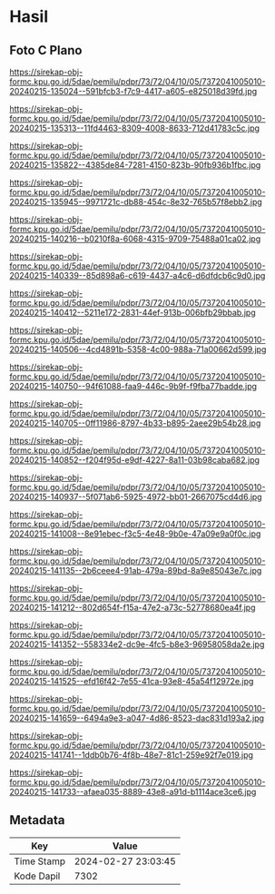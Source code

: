 # Hasil

## Foto C Plano

https://sirekap-obj-formc.kpu.go.id/5dae/pemilu/pdpr/73/72/04/10/05/7372041005010-20240215-135024--591bfcb3-f7c9-4417-a605-e825018d39fd.jpg

https://sirekap-obj-formc.kpu.go.id/5dae/pemilu/pdpr/73/72/04/10/05/7372041005010-20240215-135313--11fd4463-8309-4008-8633-712d41783c5c.jpg

https://sirekap-obj-formc.kpu.go.id/5dae/pemilu/pdpr/73/72/04/10/05/7372041005010-20240215-135822--4385de84-7281-4150-823b-90fb936b1fbc.jpg

https://sirekap-obj-formc.kpu.go.id/5dae/pemilu/pdpr/73/72/04/10/05/7372041005010-20240215-135945--9971721c-db88-454c-8e32-765b57f8ebb2.jpg

https://sirekap-obj-formc.kpu.go.id/5dae/pemilu/pdpr/73/72/04/10/05/7372041005010-20240215-140216--b0210f8a-6068-4315-9709-75488a01ca02.jpg

https://sirekap-obj-formc.kpu.go.id/5dae/pemilu/pdpr/73/72/04/10/05/7372041005010-20240215-140339--85d898a6-c619-4437-a4c6-d6dfdcb6c9d0.jpg

https://sirekap-obj-formc.kpu.go.id/5dae/pemilu/pdpr/73/72/04/10/05/7372041005010-20240215-140412--5211e172-2831-44ef-913b-006bfb29bbab.jpg

https://sirekap-obj-formc.kpu.go.id/5dae/pemilu/pdpr/73/72/04/10/05/7372041005010-20240215-140506--4cd4891b-5358-4c00-988a-71a00662d599.jpg

https://sirekap-obj-formc.kpu.go.id/5dae/pemilu/pdpr/73/72/04/10/05/7372041005010-20240215-140750--94f61088-faa9-446c-9b9f-f9fba77badde.jpg

https://sirekap-obj-formc.kpu.go.id/5dae/pemilu/pdpr/73/72/04/10/05/7372041005010-20240215-140705--0ff11986-8797-4b33-b895-2aee29b54b28.jpg

https://sirekap-obj-formc.kpu.go.id/5dae/pemilu/pdpr/73/72/04/10/05/7372041005010-20240215-140852--f204f95d-e9df-4227-8a11-03b98caba682.jpg

https://sirekap-obj-formc.kpu.go.id/5dae/pemilu/pdpr/73/72/04/10/05/7372041005010-20240215-140937--5f071ab6-5925-4972-bb01-2667075cd4d6.jpg

https://sirekap-obj-formc.kpu.go.id/5dae/pemilu/pdpr/73/72/04/10/05/7372041005010-20240215-141008--8e91ebec-f3c5-4e48-9b0e-47a09e9a0f0c.jpg

https://sirekap-obj-formc.kpu.go.id/5dae/pemilu/pdpr/73/72/04/10/05/7372041005010-20240215-141135--2b6ceee4-91ab-479a-89bd-8a9e85043e7c.jpg

https://sirekap-obj-formc.kpu.go.id/5dae/pemilu/pdpr/73/72/04/10/05/7372041005010-20240215-141212--802d654f-f15a-47e2-a73c-52778680ea4f.jpg

https://sirekap-obj-formc.kpu.go.id/5dae/pemilu/pdpr/73/72/04/10/05/7372041005010-20240215-141352--558334e2-dc9e-4fc5-b8e3-96958058da2e.jpg

https://sirekap-obj-formc.kpu.go.id/5dae/pemilu/pdpr/73/72/04/10/05/7372041005010-20240215-141525--efd16f42-7e55-41ca-93e8-45a54f12972e.jpg

https://sirekap-obj-formc.kpu.go.id/5dae/pemilu/pdpr/73/72/04/10/05/7372041005010-20240215-141659--6494a9e3-a047-4d86-8523-dac831d193a2.jpg

https://sirekap-obj-formc.kpu.go.id/5dae/pemilu/pdpr/73/72/04/10/05/7372041005010-20240215-141741--1ddb0b76-4f8b-48e7-81c1-259e92f7e019.jpg

https://sirekap-obj-formc.kpu.go.id/5dae/pemilu/pdpr/73/72/04/10/05/7372041005010-20240215-141733--afaea035-8889-43e8-a91d-b1114ace3ce6.jpg


## Metadata

| Key        | Value               |
| ---------- | ------------------- |
| Time Stamp | 2024-02-27 23:03:45 |
| Kode Dapil | 7302                |



